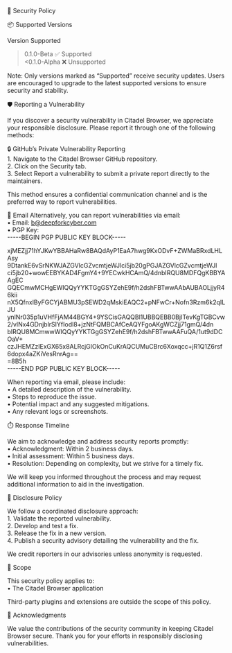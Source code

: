 🔐 Security Policy

📦 Supported Versions

Version	Supported
>0.1.0-Beta	✅ Supported  
<0.1.0-Alpha	❌ Unsupported  

Note: Only versions marked as “Supported” receive security updates. Users are encouraged to upgrade to the latest supported versions to ensure security and stability.

🛡️ Reporting a Vulnerability

If you discover a security vulnerability in Citadel Browser, we appreciate your responsible disclosure. Please report it through one of the following methods:

🔒 GitHub’s Private Vulnerability Reporting  
	1.	Navigate to the Citadel Browser GitHub repository.  
	2.	Click on the Security tab.  
	3.	Select Report a vulnerability to submit a private report directly to the maintainers.  

This method ensures a confidential communication channel and is the preferred way to report vulnerabilities.  

📧 Email
Alternatively, you can report vulnerabilities via email:  
	•	Email: b@deepforkcyber.com  
	•	PGP Key:  
    -----BEGIN PGP PUBLIC KEY BLOCK-----

xjMEZjj71hYJKwYBBAHaRw8BAQdAyP1EaA7hwg9KxODvF+ZWMaBRxdLHLAsy  
9DtankE6vSrNKWJAZGVlcGZvcmtjeWJlci5jb20gPGJAZGVlcGZvcmtjeWJl  
ci5jb20+wowEEBYKAD4FgmY4+9YECwkHCAmQ/4dnbIRQU8MDFQgKBBYAAgEC  
GQECmwMCHgEWIQQyYYKTGgGSYZehE9f/h2dshFBTwwAAbAUBAOLjjyR46kii  
nX5QfnxlByFGCYjABMU3pSEWD2qMskiEAQC2+pNFwCr+Nofn3Rzm6k2qILJU  
ynlNr035p1uVHfFjAM44BGY4+9YSCisGAQQBl1UBBQEBB0BjITevKgTGBCvw  
2/vlNx4GDnjblrSIYfIodl8+jzNtFQMBCAfCeAQYFgoAKgWCZjj71gmQ/4dn  
bIRQU8MCmwwWIQQyYYKTGgGSYZehE9f/h2dshFBTwwAAFuQA/1ut9dDCOaV+  
czJHEMZzIExGX65x8ALRcjGIOkOnCuKrAQCUMuCBrc6Xoxqcc+jR1Q1Z6rsf  
6dopx4aZKiVesRnrAg==  
=8B5h  
-----END PGP PUBLIC KEY BLOCK-----  

When reporting via email, please include:  
	•	A detailed description of the vulnerability.  
	•	Steps to reproduce the issue.  
	•	Potential impact and any suggested mitigations.  
	•	Any relevant logs or screenshots.  

⏱️ Response Timeline

We aim to acknowledge and address security reports promptly:  
	•	Acknowledgment: Within 2 business days.  
	•	Initial assessment: Within 5 business days.  
	•	Resolution: Depending on complexity, but we strive for a timely fix.  

We will keep you informed throughout the process and may request additional information to aid in the investigation.

📢 Disclosure Policy

We follow a coordinated disclosure approach:  
	1.	Validate the reported vulnerability.  
	2.	Develop and test a fix.  
	3.	Release the fix in a new version.  
	4.	Publish a security advisory detailing the vulnerability and the fix.  

We credit reporters in our advisories unless anonymity is requested.

🎯 Scope

This security policy applies to:  
	•	The Citadel Browser application  

Third-party plugins and extensions are outside the scope of this policy.  

🤝 Acknowledgments

We value the contributions of the security community in keeping Citadel Browser secure. Thank you for your efforts in responsibly disclosing vulnerabilities.
